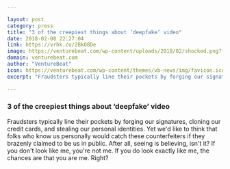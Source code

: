 ```yaml
---

layout: post
category: press
title: "3 of the creepiest things about ‘deepfake’ video"
date: 2018-02-08 22:27:04
link: https://vrhk.co/2BkO8De
image: https://venturebeat.com/wp-content/uploads/2018/02/shocked.png?fit=780%2C525&strip=all
domain: venturebeat.com
author: "VentureBeat"
icon: https://venturebeat.com/wp-content/themes/vb-news/img/favicon.ico
excerpt: "Fraudsters typically line their pockets by forging our signatures, cloning our credit cards, and stealing our personal identities. Yet we'd like to think that folks who know us personally would catch these counterfeiters if they brazenly claimed to be us in public. After all, seeing is believing, isn't it? If you don't look like me, you're not me. If you do look exactly like me, the chances are that you are me. Right?"

---
```


### 3 of the creepiest things about ‘deepfake’ video

Fraudsters typically line their pockets by forging our signatures, cloning our credit cards, and stealing our personal identities. Yet we'd like to think that folks who know us personally would catch these counterfeiters if they brazenly claimed to be us in public. After all, seeing is believing, isn't it? If you don't look like me, you're not me. If you do look exactly like me, the chances are that you are me. Right?